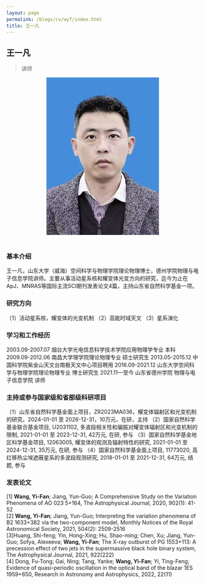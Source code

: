 ```yaml
---
layout: page
permalink: /blogs/cv/wyf/index.html
title: 王一凡
---
```


## 王一凡

> 讲师

<center>
<img src = "/blogs/cv.ph/wyf.png">
</center>
<br>

### 基本介绍
王一凡，山东大学（威海）空间科学与物理学院理论物理博士，德州学院物理与电子信息学院讲师。主要从事活动星系核和耀变体光变方向的研究，迄今为止在ApJ、MNRAS等国际主流SCI期刊发表论文4篇，主持山东省自然科学基金一项。
### 研究方向
（1）活动星系核，耀变体的光变机制
（2）高能时域天文
（3）星系演化
### 学习和工作经历
2003.09-2007.07 烟台大学光电信息科学技术学院应用物理学专业 本科
2009.09-2012.06 南昌大学理学院理论物理专业 硕士研究生
2013.05-2015.12 中国科学院紫金山天文台南极天文中心项目聘用
2016.09-2021.12 山东大学空间科学与物理学院理论物理专业 博士研究生
2021.11—至今  山东省德州学院 物理与电子信息学院 讲师
### 主持或参与国家级和省部级科研项目

（1）山东省自然科学基金面上项目，ZR2023MA036，耀变体辐射区和光变机制的研究，2024-01-01 至 2026-12-31，10万元，在研，主持
（2）国家自然科学基金联合基金项目, U2031102, 多波段相关性和偏振对耀变体辐射区和光变机制的限制, 2021-01-01 至 2023-12-31, 42万元, 在研, 参与
（3）国家自然科学基金地区科学基金项目, 12063005, 耀变体的观测及辐射特性的研究, 2021-01-01 至 2024-12-31, 35万元, 在研, 参与
（4）国家自然科学基金面上项目, 11773020, 高红移热尘埃遮蔽星系的多波段观测研究, 2018-01-01 至 2021-12-31, 64万元, 结题, 参与

### 发表论文
[1] **Wang, Yi-Fan**; Jiang, Yun-Guo; A Comprehensive Study on the Variation Phenomena of AO 023 5+164, The Astrophysical Journal, 2020, 902(1): 41-52  <br>
[2] **Wang, Yi-Fan**; Jiang, Yun-Guo; Interpreting the variation phenomena of B2 1633+382 via the two-component model, Monthly Notices of the Royal Astronomical Society, 2021, 504(2): 2509-2516<br>
[3]Huang, Shi-feng; Yin, Hong-Xing; Hu, Shao-ming; Chen, Xu; Jiang, Yun-Guo; Sofya, Alexeeva; **Wang, Yi-Fan**; The X-ray outburst of PG 1553+113: A precession effect of two jets in the supermassive black hole binary system, The Astrophysical Journal, 2021, 922(222)  <br>
[4] Dong, Fu-Tong; Gai, Ning; Tang, Yanke; **Wang, Yi-Fan**; Yi, Ting-Feng; Evidence of quasi-periodic oscillation in the optical band of the blazar 1ES 1959+650, Research in Astronomy and Astrophysics, 2022, 22(11)<br>

